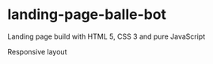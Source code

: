 # landing-page-balle-bot
Landing page build with HTML 5, CSS 3 and pure JavaScript 

Responsive layout
